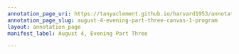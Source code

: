 ```yaml
---
annotation_page_uri: https://tanyaclement.github.io/harvard1953/annotations/august-4-evening-part-three-canvas-1-program.json
annotation_page_slug: august-4-evening-part-three-canvas-1-program
layout: annotation_page
manifest_label: August 4, Evening Part Three

---
```

